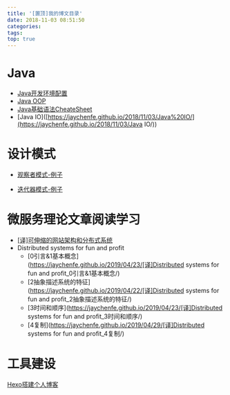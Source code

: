 ```yaml
---
title: '[置顶]我的博文目录'
date: 2018-11-03 08:51:50
categories:
tags:
top: true
---
```


# Java

- [Java开发环境配置](https://jaychenfe.github.io/2018/11/03/Java%E5%BC%80%E5%8F%91%E7%8E%AF%E5%A2%83%E9%85%8D%E7%BD%AE/)
- [Java OOP](<https://jaychenfe.github.io/2018/11/17/Java-OOP/>)
- [Java基础语法CheateSheet](https://jaychenfe.github.io/2018/11/05/Java%E5%9F%BA%E7%A1%80%E8%AF%AD%E6%B3%95CheatSheet/)
- [Java IO]([https://jaychenfe.github.io/2018/11/03/Java%20IO/](https://jaychenfe.github.io/2018/11/03/Java IO/))

# 设计模式

- [观察者模式-例子](https://jaychenfe.github.io/2018/11/25/%E8%A7%82%E5%AF%9F%E8%A7%82%E5%AF%9F%E8%80%85%E6%A8%A1%E5%BC%8F-%E4%BE%8B%E5%AD%90/#%E7%94%A8%E5%A7%94%E6%89%98%E5%AE%9E%E7%8E%B0)

- [迭代器模式-例子](https://jaychenfe.github.io/2018/11/25/%E8%BF%AD%E4%BB%A3%E5%99%A8%E6%A8%A1%E5%BC%8F-%E4%BE%8B%E5%AD%90/)

# 微服务理论文章阅读学习
- [[译]可伸缩的网站架构和分布式系统](https://jaychenfe.github.io/2019/03/02/[译]可伸缩的网站架构和分布式系统/)
- Distributed systems for fun and profit
  - [0引言&1基本概念](https://jaychenfe.github.io/2019/04/23/[译]Distributed systems for fun and profit_0引言&1基本概念/)
  - [2抽象描述系统的特征](https://jaychenfe.github.io/2019/04/22/[译]Distributed systems for fun and profit_2抽象描述系统的特征/)
  - [3时间和顺序](https://jaychenfe.github.io/2019/04/23/[译]Distributed systems for fun and profit_3时间和顺序/)
  - [4复制](https://jaychenfe.github.io/2019/04/29/[译]Distributed systems for fun and profit_4复制/)

#  工具建设

[Hexo搭建个人博客](https://jaychenfe.github.io/2018/10/21/Hexo%E6%90%AD%E5%BB%BA%E4%B8%AA%E4%BA%BA%E5%8D%9A%E5%AE%A2/)

